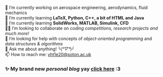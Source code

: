 🔭 I’m currently working on aerospace engineering, aerodynamics, fluid mechanics  
🌱 I’m currently learning **LaTeX, Python, C++, a bit of HTML and Java**  
🤯 I’m currently learning **SolidWorks, MATLAB, Simulink, CFD**  
💪🏻 I’m looking to collaborate on _coding competitions, research projects and much more!_  
🤔 I’m looking for help with concepts of _object-oriented programming_ and _data structures & algorithms_  
💬 Ask me about anything! ╰(*°▽°*)╯  
📫 How to reach me: yht1e20@soton.ac.uk

### ✨ My brand new ___personal blog___ yay [click here](https://jamestang8.wixsite.com/blog) :3
